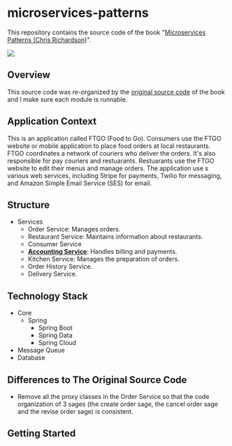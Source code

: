 # microservices-patterns

This repository contains the source code of the book "[Microservices Patterns (Chris Richardson)](https://www.manning.com/books/microservices-patterns)".

![](https://github.com/wuyichen24/microservices-patterns/blob/master/readme/pics/Richardson-MP-HI.png)

## Overview
This source code was re-organized by the [original source code](https://github.com/microservices-patterns/ftgo-application) of the book and I make sure each module is runnable.

## Application Context
This is an application called FTGO (Food to Go). Consumers use the FTGO website or mobile application to place food orders at local restaurants. FTGO coordinates a network of couriers who deliver the orders. It's also responsible for pay couriers and restuarants. Restuarants use the FTGO website to edit their menus and manage orders. The application use s various web services, including Stripe for payments, Twilio for messaging, and Amazon Simple Email Service (SES) for email.

## Structure
- Services
   - Order Service: Manages orders.
   - Restaurant Service: Maintains information about restaurants.
   - Consumer Service
   - [**Accounting Service**](docs/services/accounting_service.md): Handles billing and payments.
   - Kitchen Service: Manages the preparation of orders.
   - Order History Service.
   - Delivery Service.

## Technology Stack
- Core
   - Spring
      - Spring Boot
      - Spring Data
      - Spring Cloud
- Message Queue
- Database

## Differences to The Original Source Code
- Remove all the proxy classes in the Order Service so that the code organization of 3 sages (the create order sage, the cancel order sage and the revise order sage) is consistent.

## Getting Started

